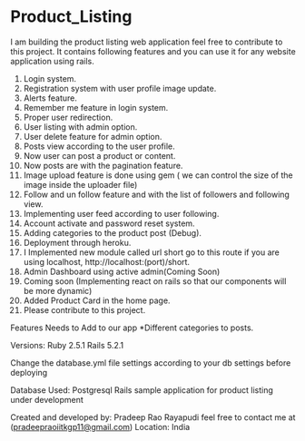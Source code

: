 # Product_Listing
I am building the product listing web application feel free to contribute to this project.
It contains following features and you can use it for any website application using rails.

1. Login system.
2. Registration system with user profile image update.
3. Alerts feature.
4. Remember me feature in login system.
5. Proper user redirection.
6. User listing with admin option.
7. User delete feature for admin option.
8. Posts view according to the user profile.
9. Now user can post a product or content.
10. Now posts are with the pagination feature.
11. Image upload feature is done using gem ( we can control the size of the image inside the uploader file)
12. Follow and un follow feature and with the list of followers and following view.
13. Implementing user feed according to user following.
14. Account activate and password reset system.
15. Adding categories to the product post (Debug).
16. Deployment through heroku.
17. I Implemented new module called url short go to this route if you are using localhost, http://localhost:(port)/short.
18. Admin Dashboard using active admin(Coming Soon) 
19. Coming soon (Implementing react on rails so that our components will be more dynamic)
20. Added Product Card in the home page.
21. Please contribute to this project.

Features Needs to Add to our app
*Different categories to posts.

Versions:
Ruby 2.5.1
Rails 5.2.1

Change the database.yml file settings according to your db settings before deploying 

Database Used: Postgresql
Rails sample application for product listing under development

Created and developed by:
Pradeep Rao Rayapudi feel free to contact me at (pradeepraoiitkgp11@gmail.com)
Location: India